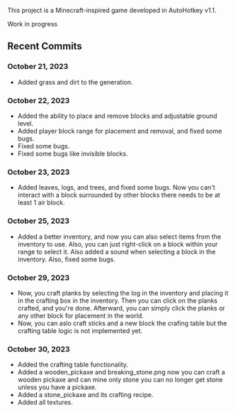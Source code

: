 This project is a Minecraft-inspired game developed in AutoHotkey v1.1.

Work in progress

## Recent Commits

### October 21, 2023
- Added grass and dirt to the generation.

### October 22, 2023
- Added the ability to place and remove blocks and adjustable ground level.
- Added player block range for placement and removal, and fixed some bugs.
- Fixed some bugs.
- Fixed some bugs like invisible blocks.

### October 23, 2023
- Added leaves, logs, and trees, and fixed some bugs. Now you can't interact with a block surrounded by other blocks there needs to be at least 1 air block.

### October 25, 2023
- Added a better inventory, and now you can also select items from the inventory to use. Also, you can just right-click on a block within your range to select it. Also added a sound when selecting a block in the inventory. Also, fixed some bugs.

### October 29, 2023
- Now, you craft planks by selecting the log in the inventory and placing it in the crafting box in the inventory. Then you can click on the planks crafted, and you're done. Afterward, you can simply click the planks or any other block for placement in the world.
- Now, you can aslo craft sticks and a new block the crafing table but the crafting table logic is not implemented yet.

### October 30, 2023
- Added the crafting table functionality.
- Added a wooden_pickaxe and breaking_stone.png now you can craft a wooden pickaxe and can mine only stone you can no longer get stone unless you have a pickaxe.
- Added a stone_pickaxe and its crafting recipe.
- Added all textures.
